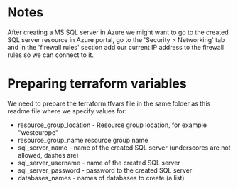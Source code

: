 # Notes
After creating a MS SQL server in Azure we might want to go to the created SQL server resource in Azure portal, go to the 'Security > Networking' tab and in the 'firewall rules' section add our current IP address to the firewall rules so we can connect to it.

# Preparing terraform variables
We need to prepare the terraform.tfvars file in the same folder as this readme file where we specify values for:
- resource_group_location - Resource group location, for example "westeurope"
- resource_group_name resource group name
- sql_server_name - name of the created SQL server (underscores are not allowed, dashes are)
- sql_server_username - name of the created SQL server
- sql_server_password - password to the created SQL server
- databases_names - names of databases to create (a list)
